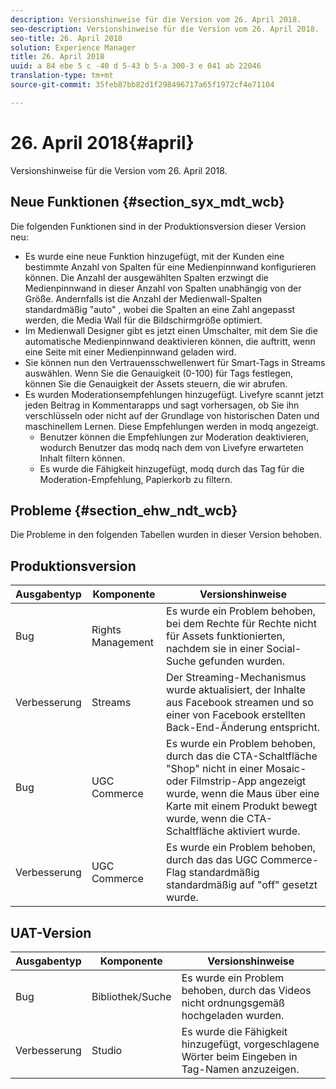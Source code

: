 ```yaml
---
description: Versionshinweise für die Version vom 26. April 2018.
seo-description: Versionshinweise für die Version vom 26. April 2018.
seo-title: 26. April 2018
solution: Experience Manager
title: 26. April 2018
uuid: a 84 ebe 5 c -40 d 5-43 b 5-a 300-3 e 041 ab 22046
translation-type: tm+mt
source-git-commit: 35feb87bb82d1f298496717a65f1972cf4e71104

---
```



# 26. April 2018{#april}

Versionshinweise für die Version vom 26. April 2018.

## Neue Funktionen {#section_syx_mdt_wcb}

Die folgenden Funktionen sind in der Produktionsversion dieser Version neu:

* Es wurde eine neue Funktion hinzugefügt, mit der Kunden eine bestimmte Anzahl von Spalten für eine Medienpinnwand konfigurieren können. Die Anzahl der ausgewählten Spalten erzwingt die Medienpinnwand in dieser Anzahl von Spalten unabhängig von der Größe. Andernfalls ist die Anzahl der Medienwall-Spalten standardmäßig &quot;auto&quot; , wobei die Spalten an eine Zahl angepasst werden, die Media Wall für die Bildschirmgröße optimiert.
* Im Medienwall Designer gibt es jetzt einen Umschalter, mit dem Sie die automatische Medienpinnwand deaktivieren können, die auftritt, wenn eine Seite mit einer Medienpinnwand geladen wird.
* Sie können nun den Vertrauensschwellenwert für Smart-Tags in Streams auswählen. Wenn Sie die Genauigkeit (0-100) für Tags festlegen, können Sie die Genauigkeit der Assets steuern, die wir abrufen.
* Es wurden Moderationsempfehlungen hinzugefügt. Livefyre scannt jetzt jeden Beitrag in Kommentarapps und sagt vorhersagen, ob Sie ihn verschlüsseln oder nicht auf der Grundlage von historischen Daten und maschinellem Lernen. Diese Empfehlungen werden in modq angezeigt.
   * Benutzer können die Empfehlungen zur Moderation deaktivieren, wodurch Benutzer das modq nach dem von Livefyre erwarteten Inhalt filtern können.
   * Es wurde die Fähigkeit hinzugefügt, modq durch das Tag für die Moderation-Empfehlung, Papierkorb zu filtern.

## Probleme {#section_ehw_ndt_wcb}

Die Probleme in den folgenden Tabellen wurden in dieser Version behoben.

## Produktionsversion

| **Ausgabentyp** | **Komponente** | **Versionshinweise** |
|---|---|---|
| Bug | Rights Management | Es wurde ein Problem behoben, bei dem Rechte für Rechte nicht für Assets funktionierten, nachdem sie in einer Social-Suche gefunden wurden. |
| Verbesserung | Streams | Der Streaming-Mechanismus wurde aktualisiert, der Inhalte aus Facebook streamen und so einer von Facebook erstellten Back-End-Änderung entspricht. |
| Bug | UGC Commerce | Es wurde ein Problem behoben, durch das die CTA-Schaltfläche &quot;Shop&quot; nicht in einer Mosaic- oder Filmstrip-App angezeigt wurde, wenn die Maus über eine Karte mit einem Produkt bewegt wurde, wenn die CTA-Schaltfläche aktiviert wurde. |
| Verbesserung | UGC Commerce | Es wurde ein Problem behoben, durch das das UGC Commerce-Flag standardmäßig standardmäßig auf &quot;off&quot; gesetzt wurde. |

## UAT-Version

| **Ausgabentyp** | **Komponente** | **Versionshinweise** |
|---|---|---|
| Bug | Bibliothek/Suche | Es wurde ein Problem behoben, durch das Videos nicht ordnungsgemäß hochgeladen wurden. |
| Verbesserung | Studio | Es wurde die Fähigkeit hinzugefügt, vorgeschlagene Wörter beim Eingeben in Tag-Namen anzuzeigen. |

